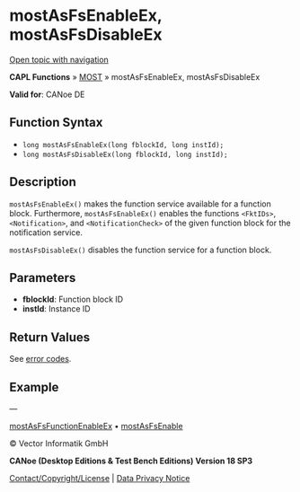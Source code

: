 # mostAsFsEnableEx, mostAsFsDisableEx

[Open topic with navigation](../../../../../CANoeDEFamily.htm#Topics/CAPLFunctions/MOST/Functions/CAPLfunctionMOSTAsFsEnableExMOSTAsFsDisableEx.md)

**CAPL Functions** » [MOST](../CAPLfunctionsMOSTOverview.md) » mostAsFsEnableEx, mostAsFsDisableEx

**Valid for**: CANoe DE

## Function Syntax

- `long mostAsFsEnableEx(long fblockId, long instId);`
- `long mostAsFsDisableEx(long fblockId, long instId);`

## Description

`mostAsFsEnableEx()` makes the function service available for a function block. Furthermore, `mostAsFsEnableEx()` enables the functions `<FktIDs>`, `<Notification>`, and `<NotificationCheck>` of the given function block for the notification service.

`mostAsFsDisableEx()` disables the function service for a function block.

## Parameters

- **fblockId**: Function block ID
- **instId**: Instance ID

## Return Values

See [error codes](../CAPLfunctionsMOSTErrorCodes.md).

## Example

—

[mostAsFsFunctionEnableEx](CAPLfunctionMOSTAsFsFunctionEnableEx.md) • [mostAsFsEnable](CAPLfunctionMOSTAsFsEnableMOSTAsFsDisable.md)

© Vector Informatik GmbH

**CANoe (Desktop Editions & Test Bench Editions) Version 18 SP3**

[Contact/Copyright/License](../../../Shared/ContactCopyrightLicense.md) | [Data Privacy Notice](https://www.vector.com/int/en/company/get-info/privacy-policy/)
